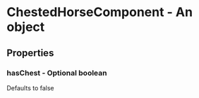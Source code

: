 

# ChestedHorseComponent - An object



## Properties



### hasChest - Optional boolean



Defaults to false

